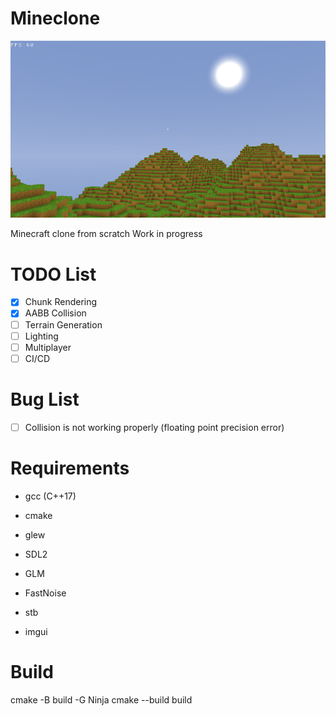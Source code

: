 # Mineclone
![](screenshots/0.png)

Minecraft clone from scratch
Work in progress

# TODO List
- [x] Chunk Rendering
- [x] AABB Collision
- [ ] Terrain Generation
- [ ] Lighting
- [ ] Multiplayer
- [ ] CI/CD

# Bug List
- [ ] Collision is not working properly (floating point precision error)


# Requirements
- gcc (C++17)
- cmake
- glew
- SDL2
- GLM

- FastNoise
- stb
- imgui

# Build
cmake -B build -G Ninja
cmake --build build
